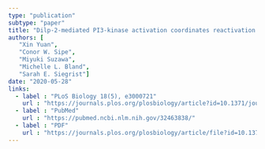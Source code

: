 ```yaml
---
type: "publication"
subtype: "paper"
title: "Dilp-2-mediated PI3-kinase activation coordinates reactivation of quiescent neuroblasts with growth of their glial stem cell niche."
authors: [
   "Xin Yuan",
   "Conor W. Sipe",
   "Miyuki Suzawa",
   "Michelle L. Bland",
   "Sarah E. Siegrist"]
date: "2020-05-28"
links:
  - label : "PLoS Biology 18(5), e3000721"
    url : "https://journals.plos.org/plosbiology/article?id=10.1371/journal.pbio.3000721"
  - label : "PubMed"
    url : "https://pubmed.ncbi.nlm.nih.gov/32463838/"
  - label : "PDF"
    url : "https://journals.plos.org/plosbiology/article/file?id=10.1371/journal.pbio.3000721&type=printable"
---
```

